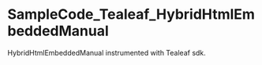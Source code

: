 # SampleCode_Tealeaf_HybridHtmlEmbeddedManual
HybridHtmlEmbeddedManual instrumented with Tealeaf sdk.
